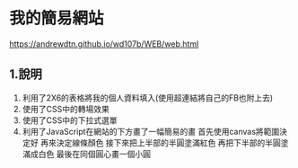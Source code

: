 # 我的簡易網站
https://andrewdtn.github.io/wd107b/WEB/web.html
 
## 1.說明

1. 利用了2X6的表格將我的個人資料填入(使用超連結將自己的FB也附上去)
2. 使用了CSS中的轉場效果
3. 使用了CSS中的下拉式選單
4. 利用了JavaScript在網站的下方畫了一幅簡易的畫
首先使用canvas將範圍決定好 
再來決定線條顏色 
接下來把上半部的半圓塗滿紅色 
再把下半部的半圓塗滿成白色 
最後在同個圓心畫一個小圓 

